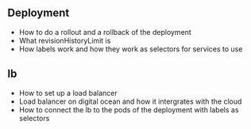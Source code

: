 ## Deployment
- How to do a rollout and a rollback of the deployment
- What revisionHistoryLimit is
- How labels work and how they work as selectors for services to use
## lb
- How to set up a load balancer
- Load balancer on digital ocean and how it intergrates with the cloud
- How to connect the lb to the pods of the deployment with labels as selectors